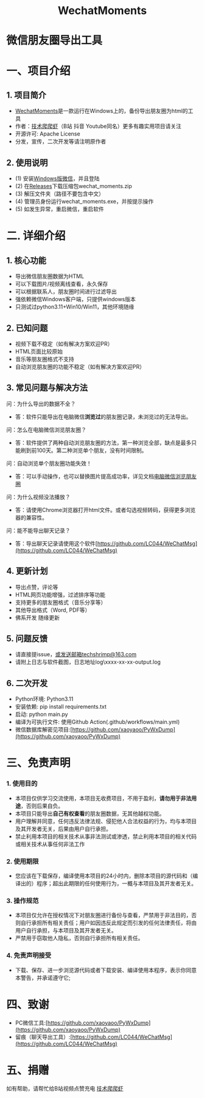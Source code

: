 # <center>WechatMoments</center>

# 微信朋友圈导出工具

# 一、项目介绍

## 1. 项目简介

* [WechatMoments](https://github.com/tech-shrimp/WechatMoments)是一款运行在Windows上的，备份导出朋友圈为html的工具
* 作者：[技术爬爬虾](https://space.bilibili.com/316183842)（B站 抖音 Youtube同名）更多有趣实用项目请关注
* 开源许可: Apache License
* 分发，宣传，二次开发等请注明原作者

## 2. 使用说明

* (1) 安装[Windows版微信](https://pc.weixin.qq.com/)，并且登陆
* (2) 在[Releases](https://github.com/tech-shrimp/WechatMoments/releases)下载压缩包wechat_moments.zip 
* (3) 解压文件夹（路径不要包含中文）
* (4) 管理员身份运行wechat_moments.exe，并按提示操作
* (5) 如发生异常，重启微信，重启软件

# 二. 详细介绍

## 1. 核心功能

* 导出微信朋友圈数据为HTML
* 可以下载图片/视频离线查看，永久保存
* 可以根据联系人，朋友圈时间进行过滤导出
* 强依赖微信Windows客户端，只提供windows版本
* 只测试过python3.11+Win10/Win11，其他环境随缘

## 2. 已知问题

* 视频下载不稳定（如有解决方案欢迎PR）
* HTML页面比较原始
* 音乐等朋友圈格式不支持
* 自动浏览朋友圈的功能不稳定（如有解决方案欢迎PR）


## 3. 常见问题与解决方法
问：为什么导出的数据不全？
- 答：软件只能导出在电脑微信**浏览过**的朋友圈记录，未浏览过的无法导出。

问：怎么在电脑微信浏览朋友圈？
- 答：软件提供了两种自动浏览朋友圈的方法，第一种浏览全部，缺点是最多只能刷到前100天。第二种浏览单个朋友，没有时间限制。

问：自动浏览单个朋友圈功能失效！
 - 答：可以手动操作，也可以替换图片提高成功率，详见文档[电脑微信浏览朋友圈](/doc/manual_guide.md)<br/>
  
问：为什么视频没法播放？
- 答：请使用Chrome浏览器打开html文件。或者勾选视频转码，获得更多浏览器的兼容性。

问：能不能导出聊天记录？
- 答：导出聊天记录请使用这个软件[https://github.com/LC044/WeChatMsg](https://github.com/LC044/WeChatMsg)


## 4. 更新计划

*  导出点赞，评论等
*  HTML网页功能增强，过滤排序等功能
*  支持更多的朋友圈格式（音乐分享等）
*  其他导出格式（Word, PDF等）
*  佛系开发 随缘更新

## 5. 问题反馈

*  请直接提issue，或发送邮箱techshrimp@163.com
*  请附上日志与软件截图，日志地址log\xxxx-xx-xx-output.log

## 6. 二次开发

*  Python环境: Python3.11
*  安装依赖: pip install requirements.txt
*  启动: python main.py
*  编译为可执行文件: 使用Github Action(.github/workflows/main.yml)
*  微信数据库解密见项目:[https://github.com/xaoyaoo/PyWxDump](https://github.com/xaoyaoo/PyWxDump)


# 三、免责声明

### 1. 使用目的

* 本项目仅供学习交流使用，本项目无收费项目，不用于盈利，**请勿用于非法用途**，否则后果自负。
* 本项目只能导出**自己有权查看**的朋友圈数据，无其他越权功能。
* 用户理解并同意，任何违反法律法规、侵犯他人合法权益的行为，均与本项目及其开发者无关，后果由用户自行承担。
* 禁止利用本项目的相关技术从事非法测试或渗透，禁止利用本项目的相关代码或相关技术从事任何非法工作

### 2. 使用期限

* 您应该在下载保存，编译使用本项目的24小时内，删除本项目的源代码和（编译出的）程序；超出此期限的任何使用行为，一概与本项目及其开发者无关。

### 3. 操作规范

* 本项目仅允许在授权情况下对朋友圈进行备份与查看，严禁用于非法目的，否则自行承担所有相关责任；用户如因违反此规定而引发的任何法律责任，将由用户自行承担，与本项目及其开发者无关。
* 严禁用于窃取他人隐私，否则自行承担所有相关责任。

### 4. 免责声明接受

* 下载、保存、进一步浏览源代码或者下载安装、编译使用本程序，表示你同意本警告，并承诺遵守它;

# 四、致谢

* PC微信工具:[https://github.com/xaoyaoo/PyWxDump](https://github.com/xaoyaoo/PyWxDump)
* 留痕（聊天导出工具）:[https://github.com/LC044/WeChatMsg](https://github.com/LC044/WeChatMsg)

# 五、捐赠

如有帮助，请帮忙给B站视频点赞充电
[技术爬爬虾](https://space.bilibili.com/316183842)